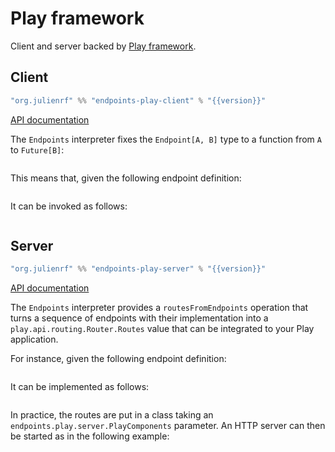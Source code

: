 # Play framework

Client and server backed by [Play framework](https://www.playframework.com/).

## Client

~~~ scala expandVars=true
"org.julienrf" %% "endpoints-play-client" % "{{version}}"
~~~

[API documentation](unchecked:/api/endpoints/play/client/index.html)

The `Endpoints` interpreter fixes the `Endpoint[A, B]` type to a function from
`A` to `Future[B]`:

~~~ scala src=../../../../../play/client/src/main/scala/endpoints/play/client/Endpoints.scala#concrete-carrier-type
~~~

This means that, given the following endpoint definition:

~~~ scala src=../../../../../algebras/algebra/src/test/scala/endpoints/algebra/EndpointsDocs.scala#endpoint-definition
~~~

It can be invoked as follows:

~~~ scala src=../../../../../play/client/src/test/scala/endpoints/play/client/EndpointsDocs.scala#invocation
~~~

## Server

~~~ scala expandVars=true
"org.julienrf" %% "endpoints-play-server" % "{{version}}"
~~~

[API documentation](unchecked:/api/endpoints/play/server/index.html)

The `Endpoints` interpreter provides a `routesFromEndpoints` operation that turns
a sequence of endpoints with their implementation into a `play.api.routing.Router.Routes`
value that can be integrated to your Play application.

For instance, given the following endpoint definition:

~~~ scala src=../../../../../algebras/algebra/src/test/scala/endpoints/algebra/EndpointsDocs.scala#endpoint-definition
~~~

It can be implemented as follows:

~~~ scala src=../../../../../play/server/src/test/scala/endpoints/play/server/EndpointsDocs.scala#implementation
~~~

In practice, the routes are put in a class taking an `endpoints.play.server.PlayComponents`
parameter. An HTTP server can then be started as in the following example:

~~~ scala src=../../../../../documentation/examples/quickstart/server/src/main/scala/quickstart/Main.scala#main-only
~~~
